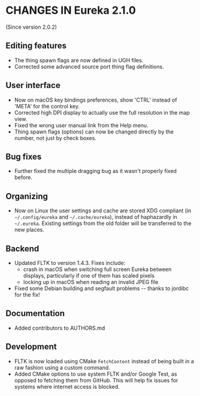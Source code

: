 # CHANGES IN Eureka 2.1.0

(Since version 2.0.2)

## Editing features

* The thing spawn flags are now defined in UGH files.
* Corrected some advanced source port thing flag definitions.

## User interface

* Now on macOS key bindings preferences, show 'CTRL' instead of 'META' for the control key.
* Corrected high DPI display to actually use the full resolution in the map view.
* Fixed the wrong user manual link from the Help menu.
* Thing spawn flags (options) can now be changed directly by the number, not just by check boxes.

## Bug fixes

* Further fixed the multiple dragging bug as it wasn't properly fixed before.

## Organizing

* Now on Linux the user settings and cache are stored XDG compliant (in `~/.config/eureka` and
  `~/.cache/eureka`), instead of haphazardly in `~/.eureka`. Existing settings from the old folder
  will be transferred to the new places.

## Backend

* Updated FLTK to version 1.4.3. Fixes include:
  - crash in macOS when switching full screen Eureka between displays, particularly if one of them
    has scaled pixels
  - locking up in macOS when reading an invalid JPEG file
* Fixed some Debian building and segfault problems -- thanks to jordibc for the fix!

## Documentation

* Added contributors to AUTHORS.md

## Development

* FLTK is now loaded using CMake `FetchContent` instead of being built in a raw fashion using a
  custom command.
* Added CMake options to use system FLTK and/or Google Test, as opposed to fetching them from
  GitHub. This will help fix issues for systems where internet access is blocked.
